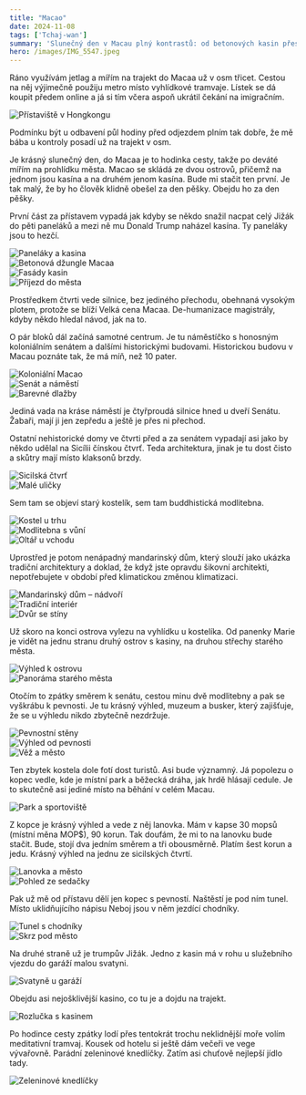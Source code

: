 ```yaml
---
title: "Macao"
date: 2024-11-08
tags: ['Tchaj-wan']
summary: 'Slunečný den v Macau plný kontrastů: od betonových kasin přes koloniální náměstí až po tichý mandarinský dům a zeleninové knedlíčky na závěr. Malý ostrov, který se vejde do jednoho dne – ale stihne toho hodně.'
hero: /images/IMG_5547.jpeg
---
```


Ráno využívám jetlag a mířím na trajekt do Macaa už v osm třicet. Cestou na něj výjimečně použiju metro místo vyhlídkové tramvaje. Lístek se dá koupit předem online a já si tím včera aspoň ukrátil čekání na imigračním.

![Přístaviště v Hongkongu](/images/IMG_5528.jpeg)

Podmínku být u odbavení půl hodiny před odjezdem plním tak dobře, že mě bába u kontroly posadí už na trajekt v osm.

Je krásný slunečný den, do Macaa je to hodinka cesty, takže po deváté mířím na prohlídku města. Macao se skládá ze dvou ostrovů, přičemž na jednom jsou kasína a na druhém jenom kasína. Bude mi stačit ten první. Je tak malý, že by ho člověk klidně obešel za den pěšky. Obejdu ho za den pěšky.

První část za přístavem vypadá jak kdyby se někdo snažil nacpat celý Jižák do pěti paneláků a mezi ně mu Donald Trump naházel kasína. Ty paneláky jsou to hezčí.

![Paneláky a kasina](/images/IMG_5535.jpeg)  
![Betonová džungle Macaa](/images/IMG_5532.jpeg)  
![Fasády kasin](/images/IMG_5531.jpeg)  
![Příjezd do města](/images/IMG_5529.jpeg)

Prostředkem čtvrti vede silnice, bez jediného přechodu, obehnaná vysokým plotem, protože se blíží Velká cena Macaa. De-humanizace magistrály, kdyby někdo hledal návod, jak na to.

O pár bloků dál začíná samotné centrum. Je tu náměstíčko s honosným koloniálním senátem a dalšími historickými budovami. Historickou budovu v Macau poznáte tak, že má míň, než 10 pater.

![Koloniální Macao](/images/IMG_5539.jpeg)  
![Senát a náměstí](/images/IMG_5540.jpeg)  
![Barevné dlažby](/images/IMG_5541.jpeg)

Jediná vada na kráse náměstí je čtyřproudá silnice hned u dveří Senátu. Žabaři, mají ji jen zepředu a ještě je přes ni přechod.

Ostatní nehistorické domy ve čtvrti před a za senátem vypadají asi jako by někdo udělal na Sicílii čínskou čtvrť. Teda architektura, jinak je tu dost čisto a skůtry mají místo klaksonů brzdy.

![Sicilská čtvrť](/images/IMG_5545.jpeg)  
![Malé uličky](/images/IMG_5546.jpeg)

Sem tam se objeví starý kostelík, sem tam buddhistická modlitebna. 

![Kostel u trhu](/images/IMG_5542.jpeg)  
![Modlitebna s vůní](/images/IMG_5557.jpeg)  
![Oltář u vchodu](/images/IMG_5561.jpeg)

Uprostřed je potom nenápadný mandarinský dům, který slouží jako ukázka tradiční architektury a doklad, že když jste opravdu šikovní architekti, nepotřebujete v období před klimatickou změnou klimatizaci.

![Mandarinský dům – nádvoří](/images/IMG_5547.jpeg)  
![Tradiční interiér](/images/IMG_5550.jpeg)  
![Dvůr se stíny](/images/IMG_5551.jpeg)

Už skoro na konci ostrova vylezu na vyhlídku u kostelíka. Od panenky Marie je vidět na jednu stranu druhý ostrov s kasiny, na druhou střechy starého města.

![Výhled k ostrovu](/images/IMG_5555.jpeg)  
![Panoráma starého města](/images/IMG_5554.jpeg)

Otočím to zpátky směrem k senátu, cestou minu dvě modlitebny a pak se vyškrábu k pevnosti. Je tu krásný výhled, muzeum a busker, který zajišťuje, že se u výhledu nikdo zbytečně nezdržuje.

![Pevnostní stěny](/images/IMG_5562.jpeg)  
![Výhled od pevnosti](/images/IMG_5567.jpeg)  
![Věž a město](/images/IMG_5566.jpeg)

Ten zbytek kostela dole fotí dost turistů. Asi bude významný. Já popolezu o kopec vedle, kde je místní park a běžecká dráha, jak hrdě hlásají cedule. Je to skutečně asi jediné místo na běhání v celém Macau.

![Park a sportoviště](/images/IMG_5569.jpeg)

Z kopce je krásný výhled a vede z něj lanovka. Mám v kapse 30 mopsů (místní měna MOP$), 90 korun. Tak doufám, že mi to na lanovku bude stačit. Bude, stojí dva jedním směrem a tři obousměrně. Platím šest korun a jedu. Krásný výhled na jednu ze sicilských čtvrtí.

![Lanovka a město](/images/IMG_5571.jpeg)  
![Pohled ze sedačky](/images/IMG_5572.jpeg)

Pak už mě od přístavu dělí jen kopec s pevností. Naštěstí je pod ním tunel. Místo uklidňujícího nápisu Neboj jsou v něm jezdící chodníky.

![Tunel s chodníky](/images/IMG_5574.jpeg)  
![Skrz pod město](/images/IMG_5575.jpeg)

Na druhé straně už je trumpův Jižák. Jedno z kasin má v rohu u služebního vjezdu do garáží malou svatyni. 

![Svatyně u garáží](/images/IMG_5577.jpeg)

Obejdu asi nejošklivější kasino, co tu je a dojdu na trajekt.

![Rozlučka s kasinem](/images/IMG_5579.jpeg)

Po hodince cesty zpátky lodí přes tentokrát trochu neklidnější moře volím meditativní tramvaj. Kousek od hotelu si ještě dám večeři ve vege vývařovně. Parádní zeleninové knedlíčky. Zatím asi chuťově nejlepší jídlo tady.

![Zeleninové knedlíčky](/images/IMG_5582.jpeg)